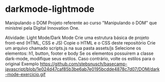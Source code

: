 ﻿# darkmode-lightmode
 Manipulando o DOM
Projeto referente ao curso "Manipulando o DOM" que ministrei pela Digital Innovation One.

Atividade: Light Mode/Dark Mode
Crie uma estrutura básica de projeto front-end (HTML, CSS e JS)
Copie o HTML e o CSS deste repositório
Crie um arquivo chamado scripts.js na sua pasta assets/js
Selecione os elementos: h1, button, footer e body
Se os elementos possuirem a classe dark-mode, modifique seus estilos. Caso contrário, volte os estilos para o original
Exemplo
https://github.com/stebsnusch/basecamp-javascript/blob/1e024d47caf85b3be6ab7e0195bcdde4878c7d07/DOM/dark-mode-exercicio.gif

